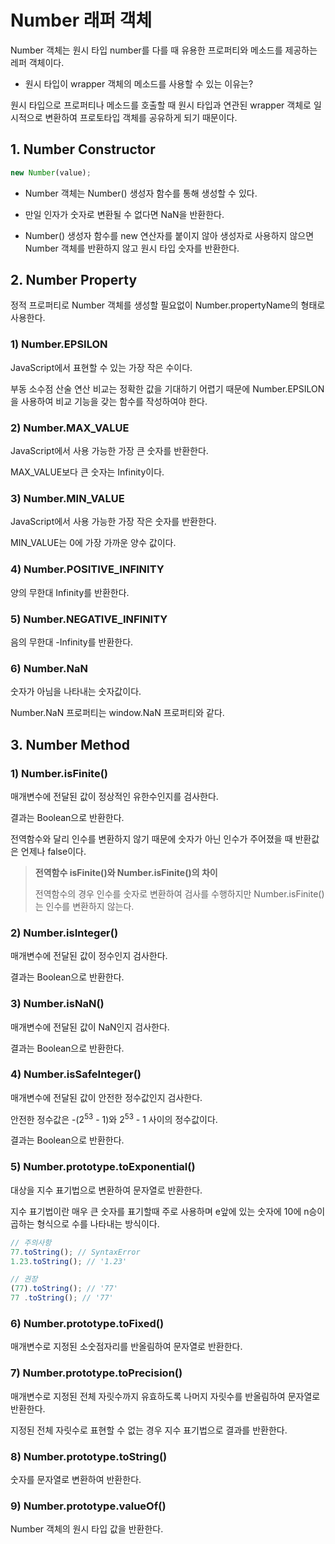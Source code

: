 # Number 래퍼 객체

Number 객체는 원시 타입 number를 다를 때 유용한 프로퍼티와 메소드를 제공하는 레퍼 객체이다.



- 원시 타입이 wrapper 객체의 메소드를 사용할 수 있는 이유는?

원시 타입으로 프로퍼티나 메소드를 호출할 때 원시 타입과 연관된 wrapper 객체로 일시적으로 변환하여 프로토타입 객체를 공유하게 되기 때문이다.



## 1. Number Constructor

```javascript
new Number(value);
```

- Number 객체는 Number() 생성자 함수를 통해 생성할 수 있다.

- 만일 인자가 숫자로 변환될 수 없다면 NaN을 반환한다.
- Number() 생성자 함수를 new 연산자를 붙이지 않아 생성자로 사용하지 않으면 Number 객체를 반환하지 않고 원시 타입 숫자를 반환한다.



## 2. Number Property

정적 프로퍼티로 Number 객체를 생성할 필요없이 Number.propertyName의 형태로 사용한다.



### 1) Number.EPSILON

JavaScript에서 표현할 수 있는 가장 작은 수이다.

부동 소수점 산술 연산 비교는 정확한 값을 기대하기 어렵기 때문에 Number.EPSILON을 사용하여 비교 기능을 갖는 함수를 작성하여야 한다.



### 2) Number.MAX_VALUE

JavaScript에서 사용 가능한 가장 큰 숫자를 반환한다.

MAX_VALUE보다 큰 숫자는 Infinity이다.



### 3) Number.MIN_VALUE

JavaScript에서 사용 가능한 가장 작은 숫자를 반환한다.

MIN_VALUE는 0에 가장 가까운 양수 값이다.



### 4) Number.POSITIVE_INFINITY

양의 무한대 Infinity를 반환한다.



### 5) Number.NEGATIVE_INFINITY

음의 무한대 -Infinity를 반환한다.



### 6) Number.NaN

숫자가 아님을 나타내는 숫자값이다.

Number.NaN 프로퍼티는 window.NaN 프로퍼티와 같다.



## 3. Number Method

### 1) Number.isFinite()

매개변수에 전달된 값이 정상적인 유한수인지를 검사한다.

결과는 Boolean으로 반환한다.

전역함수와 달리 인수를 변환하지 않기 때문에 숫자가 아닌 인수가 주어졌을 때 반환값은 언제나 false이다.



> **전역함수 isFinite()와 Number.isFinite()의 차이**
>
> 전역함수의 경우 인수를 숫자로 변환하여 검사를 수행하지만 Number.isFinite()는 인수를 변환하지 않는다.



### 2) Number.isInteger()

매개변수에 전달된 값이 정수인지 검사한다.

결과는 Boolean으로 반환한다.



### 3) Number.isNaN()

매개변수에 전달된 값이 NaN인지 검사한다.

결과는 Boolean으로 반환한다.



### 4) Number.isSafeInteger()

매개변수에 전달된 값이 안전한 정수값인지 검사한다.

안전한 정수값은   -(2<sup>53</sup> - 1)와 2<sup>53</sup> - 1  사이의 정수값이다.

결과는 Boolean으로 반환한다.



### 5) Number.prototype.toExponential()

대상을 지수 표기법으로 변환하여 문자열로 반환한다.

지수 표기법이란 매우 큰 숫자를 표기할때 주로 사용하며 e앞에 있는 숫자에 10에 n승이 곱하는 형식으로 수를 나타내는 방식이다.

```javascript
// 주의사항
77.toString(); // SyntaxError
1.23.toString(); // '1.23'

// 권장
(77).toString(); // '77'
77 .toString(); // '77'
```



### 6) Number.prototype.toFixed()

매개변수로 지정된 소숫점자리를 반올림하여 문자열로 반환한다.



### 7) Number.prototype.toPrecision()

매개변수로 지정된 전체 자릿수까지 유효하도록 나머지 자릿수를 반올림하여 문자열로 반환한다.

지정된 전체 자릿수로 표현할 수 없는 경우 지수 표기법으로 결과를 반환한다.



### 8) Number.prototype.toString()

숫자를 문자열로 변환하여 반환한다.



### 9) Number.prototype.valueOf()

Number 객체의 원시 타입 값을 반환한다.